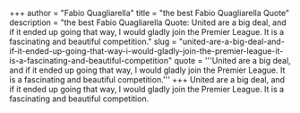 +++
author = "Fabio Quagliarella"
title = "the best Fabio Quagliarella Quote"
description = "the best Fabio Quagliarella Quote: United are a big deal, and if it ended up going that way, I would gladly join the Premier League. It is a fascinating and beautiful competition."
slug = "united-are-a-big-deal-and-if-it-ended-up-going-that-way-i-would-gladly-join-the-premier-league-it-is-a-fascinating-and-beautiful-competition"
quote = '''United are a big deal, and if it ended up going that way, I would gladly join the Premier League. It is a fascinating and beautiful competition.'''
+++
United are a big deal, and if it ended up going that way, I would gladly join the Premier League. It is a fascinating and beautiful competition.
